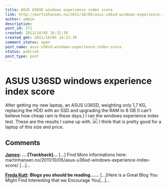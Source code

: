 ```yaml
---
title: ASUS U36SD windows experience index score
link: http://martinhansen.no/2011/10/05/asus-u36sd-windows-experience-index-score/
author: admin
description: 
post_id: 271
created: 2011/10/05 16:31:39
created_gmt: 2011/10/05 14:31:39
comment_status: open
post_name: asus-u36sd-windows-experience-index-score
status: publish
post_type: post
---
```


# ASUS U36SD windows experience index score

After getting my new laptop, an ASUS U36SD, weighting only 1,7 KG, replacing the HDD with an SSD and upgrading the RAM to 8 GB (I can't believe how cheap ram is these days.) I ran the windows experience index test. These are the results I came up with. ![](../images/experience.png) I think that is pretty good for a laptop of this size and price.

## Comments

**[James](#2831 "2012-02-17 07:55:59"):** **... [Trackback]...** [...] Find More Informations here: martinhansen.no/2011/10/05/asus-u36sd-windows-experience-index-score/ [...]...

**[Freda Kutt](#2862 "2012-03-08 02:52:59"):** **Blogs you should be reading......** [...]Here is a Great Blog You Might Find Interesting that we Encourage You[...]...

